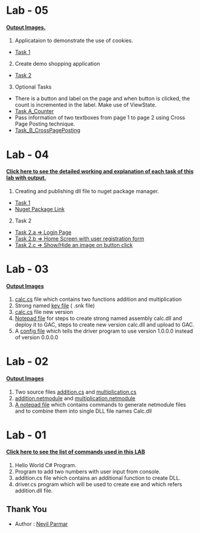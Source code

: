 # Lab - 05 
#### [Output Images. ](LAB_5/Outputs)
1. Applicataion to demonstrate the use of cookies.
  - [Task 1](LAB_5/Task&#32;1)
2. Create demo shopping application 
- [Task 2](LAB_5/Task&#32;2)
3. Optional Tasks
  - There is a button and label on the page and when button is clicked, the count
    is incremented in the label. Make use of ViewState.
  - [Task A_Counter](LAB_5/Extra&#32;Tasks/Task_A_Counter)
  - Pass information of two textboxes from page 1 to page 2 using Cross Page
    Posting technique.
  - [Task_B_CrossPagePosting](LAB_5/Extra&#32;Tasks/Task_B_CrossPagePosting)

# Lab - 04 
#### [Click here to see the detailed working and explanation of each task of this lab with output. ](LAB_4/Working&#32;Of&#32;Projects&#32;-&#32;WDDN&#32;-&#32;L4.pdf)
1. Creating and publishing dll file to nuget package manager.
  - [Task 1](LAB_4/Task&#32;1)
  - [Nuget Package Link](https://www.nuget.org/packages/GraphTraversal.cs/)
2. Task 2 
- [Task 2.a => Login Page](LAB_4/Task&#32;2/Task&#32;2.a)
- [Task 2.b => Home Screen with user registration form](LAB_4/Task&#32;2/Task&#32;2.b)
- [Task 2.c => Show/Hide an image on button click](LAB_4/Task&#32;2/Task&#32;2.c)

# Lab - 03
#### [Output Images](LAB_3/Outputs)
1. [calc.cs](LAB_3/Submission/old&#32;calc/calc.cs) file which contains two functions addition and multiplication
2. Strong named [key file](LAB_3/Submission/myKey.snk) ( .snk file)
3. [calc.cs](LAB_3/Submission/calc&#32;-&#32;new&#32;version/calc.cs) file new version
4. [Notepad file](LAB_3/Submission/steps.txt) for steps to create strong named assembly calc.dll and deploy it to GAC, steps to create new version calc.dll and upload to GAC.
5. A [config file](LAB_3/Submission/driver.exe.config) which tells the driver program to use version 1.0.0.0 instead of version 0.0.0.0

# Lab - 02
#### [Output Images](LAB_2/Outputs)
1. Two source files [addition.cs](LAB_2/Submission/addition.cs) and [multiplication.cs](LAB_2/Submission/multiplication.cs)
2. [addition.netmodule](LAB_2/Submission/addition.netmodule) and [multiplication.netmodule](LAB_2/Submission/multiplication.netmodule)
3. [A notepad file](LAB_2/Submission/steps.txt) which contains commands to generate netmodule files and to combine them into single DLL file names Calc.dll

# Lab - 01 
#### [Click here to see the list of commands used in this LAB](LAB_1/commands.md)
1. Hello World C# Program.
2. Program to add two numbers with user input from console.
3. addition.cs file which contains an additional function to create DLL.
4. driver.cs program which will be used to create exe and which refers addition.dll file.


## Thank You
- Author : [Nevil Parmar](https://nevilparmar.me)
